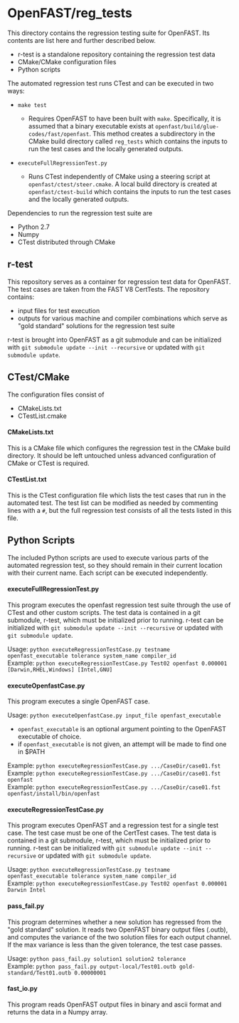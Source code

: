 # OpenFAST/reg_tests

This directory contains the regression testing suite for OpenFAST. Its contents are list here and further described below.
- r-test is a standalone repository containing the regression test data
- CMake/CMake configuration files
- Python scripts

The automated regression test runs CTest and can be executed in two ways:
- `make test`
  - Requires OpenFAST to have been built with `make`. Specifically, it is assumed that a binary executable exists at `openfast/build/glue-codes/fast/openfast`. This method creates a subdirectory in the CMake build directory called `reg_tests` which contains the inputs to run the test cases and the locally generated outputs.


- `executeFullRegressionTest.py`
  - Runs CTest independently of CMake using a steering script at `openfast/ctest/steer.cmake`. A local build directory is created at `openfast/ctest-build` which contains the inputs to run the test cases and the locally generated outputs.

Dependencies to run the regression test suite are
- Python 2.7
- Numpy
- CTest distributed through CMake

## r-test
This repository serves as a container for regression test data for OpenFAST. The test cases are taken from the FAST V8 CertTests. The repository contains:
- input files for test execution
- outputs for various machine and compiler combinations which serve as "gold standard" solutions for the regression test suite

r-test is brought into OpenFAST as a git submodule and can be initialized with `git submodule update --init --recursive` or updated with `git submodule update`.

## CTest/CMake
The configuration files consist of
- CMakeLists.txt
- CTestList.cmake

#### CMakeLists.txt
This is a CMake file which configures the regression test in the CMake build directory. It should be left untouched unless advanced configuration of CMake or CTest is required.

#### CTestList.txt
This is the CTest configuration file which lists the test cases that run in the automated test. The test list can be modified as needed by commenting lines with a `#`, but the full regression test consists of all the tests listed in this file.

## Python Scripts
The included Python scripts are used to execute various parts of the automated regression test, so they should remain in their current location with their current name. Each script can be executed independently.

#### executeFullRegressionTest.py
This program executes the openfast regression test suite through the use of
CTest and other custom scripts. The test data is contained in a git submodule,
r-test, which must be initialized prior to running. r-test can be initialized
with `git submodule update --init --recursive` or updated with `git submodule update`.

Usage: `python executeRegressionTestCase.py testname openfast_executable tolerance system_name compiler_id`  
Example: `python executeRegressionTestCase.py Test02 openfast 0.000001 [Darwin,RHEL,Windows] [Intel,GNU]`

#### executeOpenfastCase.py
This program executes a single OpenFAST case.

Usage: `python executeOpenfastCase.py input_file openfast_executable`  
- `openfast_executable` is an optional argument pointing to the OpenFAST executable of choice.
- if `openfast_executable` is not given, an attempt will be made to find one in $PATH

Example: `python executeRegressionTestCase.py .../CaseDir/case01.fst`  
Example: `python executeRegressionTestCase.py .../CaseDir/case01.fst openfast`  
Example: `python executeRegressionTestCase.py .../CaseDir/case01.fst openfast/install/bin/openfast`  

#### executeRegressionTestCase.py
This program executes OpenFAST and a regression test for a single test case.
The test case must be one of the CertTest cases. The test data is contained in a git submodule,
r-test, which must be initialized prior to running. r-test can be initialized
with `git submodule update --init --recursive` or updated with `git submodule update`.

Usage: `python executeRegressionTestCase.py testname openfast_executable tolerance system_name compiler_id`  
Example: `python executeRegressionTestCase.py Test02 openfast 0.000001 Darwin Intel`  

#### pass_fail.py
This program determines whether a new solution has regressed from the "gold standard"
solution. It reads two OpenFAST binary output files (.outb), and computes the variance
of the two solution files for each output channel. If the max variance is less than
the given tolerance, the test case passes.

Usage: `python pass_fail.py solution1 solution2 tolerance`  
Example: `python pass_fail.py output-local/Test01.outb gold-standard/Test01.outb 0.00000001`

#### fast_io.py
This program reads OpenFAST output files in binary and ascii format and returns the data in a Numpy array.
